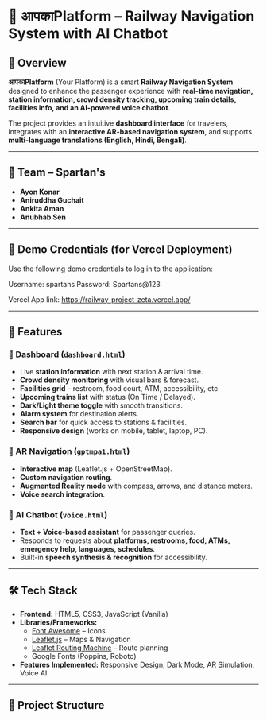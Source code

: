 # 🚆 आपकाPlatform – Railway Navigation System with AI Chatbot

## 📌 Overview
**आपकाPlatform** (Your Platform) is a smart **Railway Navigation System** designed to enhance the passenger experience with **real-time navigation, station information, crowd density tracking, upcoming train details, facilities info, and an AI-powered voice chatbot**.  

The project provides an intuitive **dashboard interface** for travelers, integrates with an **interactive AR-based navigation system**, and supports **multi-language translations (English, Hindi, Bengali)**.

---

## 👥 Team – Spartan's
- **Ayon Konar**  
- **Aniruddha Guchait**  
- **Ankita Aman**  
- **Anubhab Sen**

---

## 🔑 Demo Credentials (for Vercel Deployment)

Use the following demo credentials to log in to the application:

Username: spartans
Password: Spartans@123

Vercel App link: https://railway-project-zeta.vercel.app/

---

## 🎯 Features
### 🔹 Dashboard (`dashboard.html`)
- Live **station information** with next station & arrival time.  
- **Crowd density monitoring** with visual bars & forecast.  
- **Facilities grid** – restroom, food court, ATM, accessibility, etc.  
- **Upcoming trains list** with status (On Time / Delayed).  
- **Dark/Light theme toggle** with smooth transitions.  
- **Alarm system** for destination alerts.  
- **Search bar** for quick access to stations & facilities.  
- **Responsive design** (works on mobile, tablet, laptop, PC).  

### 🔹 AR Navigation (`gptmpa1.html`)
- **Interactive map** (Leaflet.js + OpenStreetMap).  
- **Custom navigation routing**.  
- **Augmented Reality mode** with compass, arrows, and distance meters.  
- **Voice search integration**.  

### 🔹 AI Chatbot (`voice.html`)
- **Text + Voice-based assistant** for passenger queries.  
- Responds to requests about **platforms, restrooms, food, ATMs, emergency help, languages, schedules**.  
- Built-in **speech synthesis & recognition** for accessibility.  

---

## 🛠️ Tech Stack
- **Frontend:** HTML5, CSS3, JavaScript (Vanilla)  
- **Libraries/Frameworks:**  
  - [Font Awesome](https://fontawesome.com/) – Icons  
  - [Leaflet.js](https://leafletjs.com/) – Maps & Navigation  
  - [Leaflet Routing Machine](https://www.liedman.net/leaflet-routing-machine/) – Route planning  
  - Google Fonts (Poppins, Roboto)  
- **Features Implemented:** Responsive Design, Dark Mode, AR Simulation, Voice AI  

---

## 📂 Project Structure

